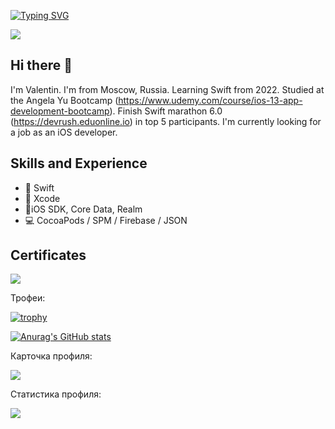 [![Typing SVG](https://readme-typing-svg.herokuapp.com?font=Fira+Code&pause=1000&random=false&width=435&lines=Hi!+I'm+Valentin)](https://git.io/typing-svg)

![](https://komarev.com/ghpvc/?username=latronixo)

## Hi there 👋

 I'm Valentin. I'm from Moscow, Russia. Learning Swift from 2022. Studied at the Angela Yu Bootcamp (https://www.udemy.com/course/ios-13-app-development-bootcamp). Finish Swift marathon 6.0 (https://devrush.eduonline.io) in top 5 participants. I'm currently looking for a job as an iOS developer.

## Skills and Experience

- 🦜 Swift
- 🔨 Xcode
- 📱iOS SDK, Core Data, Realm
- 💻 CocoaPods / SPM / Firebase / JSON
  
## Certificates 

![](https://github.com/latronixo/latronixo/blob/features/readme/Сертификат%20об%20окончании%20Марафона%20Devrush%20(Angela)%20iOS-разработчик%20(UIKit)%202022.png)

Трофеи:

[![trophy](https://github-profile-trophy.vercel.app/?username=latronixo)](https://github.com/ryo-ma/github-profile-trophy)

[![Anurag's GitHub stats](https://github-readme-stats.vercel.app/api?username=latronixo)](https://github.com/latronixo/github-readme-stats)


Карточка профиля: 

![](https://github-profile-summary-cards.vercel.app/api/cards/profile-details?username=latronixo&theme=solarized_dark)

Статистика профиля:

![](https://github-profile-summary-cards.vercel.app/api/cards/stats?username=latronixo&theme=solarized_dark)


